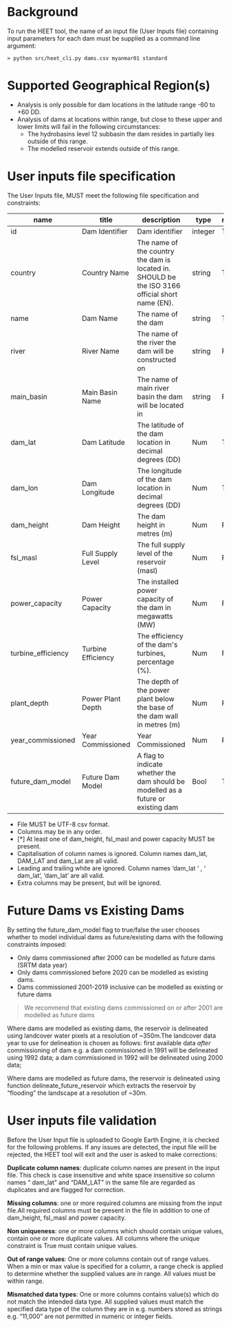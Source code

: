 # Background
To run the HEET tool, the name of an input file (User Inputs file) containing input parameters for each dam  must be supplied as a command line argument: 

```
> python src/heet_cli.py dams.csv myanmar01 standard 

``` 
# Supported Geographical Region(s)
- Analysis is only possible for dam locations in the latitude range -60 to +60 DD. 
- Analysis of dams at locations within range, but close to these upper and lower limits will fail in the following circumstances:
	- The hydrobasins level 12 subbasin the dam resides in partially lies outside of this range.
	- The modelled reservoir extends outside of this range.

# User inputs file specification
The User Inputs file, MUST meet the following file specification and constraints: 
 

|      name                 |      title                |      description                                                                                         |      type      |      required     |      unique     |      min     |      max     |
|---------------------------|---------------------------|----------------------------------------------------------------------------------------------------------|----------------|-------------------|-----------------|--------------|--------------|
|     id                    |     Dam Identifier        |     Dam identifier                                                                                       |     integer    |     TRUE          |     TRUE        |     1        |              |
|     country               |     Country Name          |     The name of the country the dam is located in. SHOULD be the ISO   3166 official short name (EN).    |     string     |     TRUE          |     FALSE       |              |              |
|     name                  |     Dam Name              |     The name of the dam                                                                                  |     string     |     TRUE          |     FALSE       |              |              |
|     river                 |     River Name            |     The name of the river the dam will be constructed on                                                 |     string     |     FALSE         |     FALSE       |              |              |
|     main_basin            |     Main Basin Name       |     The name of main river basin the dam will be located in                                              |     string     |     FALSE         |     FALSE       |              |              |
|     dam_lat               |     Dam Latitude          |     The latitude of the dam location in decimal degrees (DD)                                             |     Num        |     TRUE          |     FALSE       |     -90      |     90       |
|     dam_lon               |     Dam Longitude         |     The longitude of the dam location in decimal degrees (DD)                                            |     Num        |     TRUE          |     FALSE       |    -180      |    180       |
|     dam_height            |     Dam Height            |     The dam height in metres (m)                                                                         |     Num        |     FALSE*        |     FALSE       |     10       |     300      |
|     fsl_masl              |     Full Supply Level     |     The full supply level of the reservoir (masl)                                                        |     Num        |     FALSE*        |     FALSE       |     10       |     300      |
|     power_capacity        |     Power Capacity        |     The installed power capacity of the dam in megawatts (MW)                                            |     Num        |     FALSE*        |     FALSE       |     0.001    |     22500    |
|     turbine_efficiency    |     Turbine Efficiency    |     The efficiency of the dam's turbines, percentage (\%).                                               |     Num        |     FALSE         |     FALSE       |     0        |     100      |
|     plant_depth           |     Power Plant Depth     |     The depth of the power plant below the base of the dam wall in   metres (m)                          |     Num        |     FALSE         |     FALSE       |     0        |     300      |
|     year_commissioned     |     Year Commissioned     |     Year Commissioned                                                                                    |     Num        |     FALSE         |     FALSE       |              |              | 
|     future_dam_model      |     Future Dam Model      |     A flag to indicate whether the dam should be modelled as a future or existing dam                    |     Bool       |     TRUE          |     FALSE       |              |              | 

- File MUST be UTF-8 csv format.
- Columns may be in any order. 
- [*] At least one of dam_height, fsl_masl and power capacity MUST be present. 
- Capitalisation of column names is ignored.  Column names dam_lat, DAM_LAT and dam_Lat are all valid.
- Leading and trailing white are ignored. Column names  ‘dam_lat  ‘ ,  ‘  dam_lat‘,  ‘dam_lat’  are all valid.
- Extra columns may be present, but will be ignored.  

# Future Dams vs Existing Dams

By setting the future_dam_model flag to true/false the user chooses whether to model individual dams as 
future/existing dams with the following constraints imposed:

- 	Only dams commissioned after 2000 can be modelled as future dams (SRTM data year)
-	Only dams commissioned before 2020 can be modelled as existing dams.
-	Dams commissioned 2001-2019 inclusive can be modelled as existing or future dams

> We recommend that existing dams commissioned on or after 2001 are modelled as future dams

Where dams are modelled as existing dams, the reservoir is delineated using 
landcover water pixels at a resolution of ~350m.The landcover data year to use for delineation is chosen as follows: 
first available data *after* commissioning of dam e.g. a dam commissioned in 1991 will be delineated using 1992 data; 
a dam commissioned in 1992 will be delineated using 2000 data; 

Where dams are modelled as future dams, the reservoir is delineated using 
function delineate_future_reservoir which extracts the reservoir by “flooding”
the landscape at a resolution of ~30m.


# User inputs file validation

Before the User Input file is uploaded to Google Earth Engine, it is checked for the following problems.  If any issues are detected, the input file will be rejected, the HEET tool will exit and the user is asked to make corrections:

**Duplicate column names**:  duplicate column names are present in the input file. This check is case insensitive and white space insensitive so column names “  dam_lat” and “DAM_LAT” in the same file are regarded as duplicates and are flagged for correction.

**Missing columns**: one or more required columns are missing from the input file.All required columns must be present in the file in addition to one of dam_height, fsl_masl and power capacity.

**Non uniqueness**: one or more columns which should contain unique values, contain one or more duplicate values. All columns where the unique constraint is True must contain unique values.

**Out of range values**:  One or more columns contain out of range values. When a min or max value is specified for a column, a range check is applied to determine whether the supplied values are in range. All values must be within range.

**Mismatched data types**:  One or more columns contains value(s) which do not match the intended data type. All supplied values must match the specified data type of the column they are in e.g. numbers stored as strings e.g. “11,000” are not permitted in numeric or integer fields.

